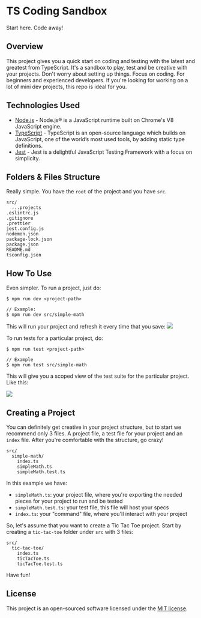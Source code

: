 # TS Coding Sandbox

Start here. Code away!

## Overview

This project gives you a quick start on coding and testing with the latest and greatest from TypeScript. It's a sandbox to play, test and be creative with your projects. Don't worry about setting up things. Focus on coding. For beginners and experienced developers. If you're looking for working on a lot of mini dev projects, this repo is ideal for you.

## Technologies Used

- [Node.js](https://nodejs.org/en/) - Node.js® is a JavaScript runtime built on Chrome's V8 JavaScript engine.
- [TypeScript](https://www.typescriptlang.org/) - TypeScript is an open-source language which builds on JavaScript, one of the world’s most used tools, by adding static type definitions.
- [Jest](https://jestjs.io/) - Jest is a delightful JavaScript Testing Framework with a focus on simplicity.

## Folders & Files Structure

Really simple. You have the `root` of the project and you have `src`.

```
src/
  ...projects
.eslintrc.js
.gitignore
.prettier
jest.config.js
nodemon.json
package-lock.json
package.json
README.md
tsconfig.json
```

## How To Use

Even simpler. To run a project, just do:

```
$ npm run dev <project-path>

// Example:
$ npm run dev src/simple-math
```

This will run your project and refresh it every time that you save:
![](https://leo.d.pr/UqTYPS+)

To run tests for a particular project, do:

```
$ npm run test <project-path>

// Example
$ npm run test src/simple-math
```

This will give you a scoped view of the test suite for the particular project. Like this:

![](https://leo.d.pr/mOB8q7+)

## Creating a Project

You can definitely get creative in your project structure, but to start we recommend only 3 files. A project file, a test file for your project and an `index` file. After you're comfortable with the structure, go crazy!

```
src/
  simple-math/
    index.ts
    simpleMath.ts
    simpleMath.test.ts
```

In this example we have:

- `simpleMath.ts`: your project file, where you're exporting the needed pieces for your project to run and be tested
- `simpleMath.test.ts`: your test file, this file will host your specs
- `index.ts`: your "command" file, where you'll interact with your project

So, let's assume that you want to create a Tic Tac Toe project. Start by creating a `tic-tac-toe` folder under `src` with 3 files:

```
src/
  tic-tac-toe/
    index.ts
    ticTacToe.ts
    ticTacToe.test.ts
```

Have fun!

## License

This project is an open-sourced software licensed under the [MIT license](https://github.com/busayo/meanmap/blob/master/LICENSE).
